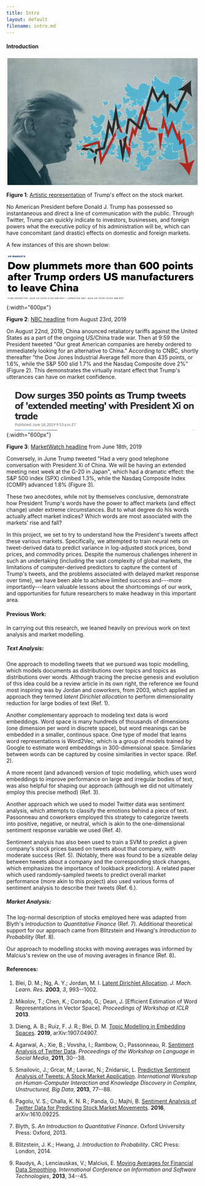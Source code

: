 ```yaml
---
title: Intro 
layout: default
filename: intro.md
--- 
```

#### Introduction 

![](stocks/p1.png)
 
**Figure 1**: [Artistic representation](https://www.barrons.com/articles/donald-trump-twitter-stock-market-51567803655) of Trump's effect on the stock market.

No American President before Donald J. Trump has possessed so instantaneous and direct a line of communication with the public.
Through Twitter, Trump can quickly indicate to investors, businesses, and foreign powers what the executive policy of his administration will be, 
which can have concomitant (and drastic) effects on domestic and foreign markets. 

A few instances of this are shown below: 

![](stocks/p3.png){:width="600px"}

**Figure 2**: [NBC headline](https://www.cnbc.com/2019/08/23/trump-says-hes-ordering-american-companies-to-immediately-start-looking-for-an-alternative-to-china.html) from August 23rd, 2019

On August 22nd, 2019, China anounced retaliatory tariffs against the United States as a part of the ongoing US/China trade war. 
Then at 9:59 the President tweeted "Our great American companies are hereby ordered to immediately looking for an alternative to China." 
According to CNBC, shortly thereafter "the Dow Jones Industrial Average fell more than 435 points, or 1.6%, while the S&P 500 slid 1.7% and the Nasdaq Composite dove 2%" (Figure 2).
This demonstrates the virtually instant effect that Trump's utterances can have on market confidence. 

![](stocks/p4.png){:width="600px"}

**Figure 3**: [MarketWatch headline](https://www.marketwatch.com/story/dow-surges-350-points-as-trump-tweets-of-extended-meeting-with-president-xi-on-trade-2019-06-18) from June 18th, 2019

Conversely, in June Trump tweeted "Had a very good telephone conversation with President Xi of China. We will be having an extended meeting next week at the G-20 in Japan",
which had a dramatic effect: the S&P 500 index (SPX) climbed 1.3%, while the Nasdaq Composite Index (COMP) advanced 1.8% (Figure 3).

These two anecdotes, while not by themselves conclusive, demonstrate how President Trump's words have the power to affect markets (and effect change) under extreme circumstances.
But to what degree do his words actually affect market indices? Which words are most associated with the markets' rise and fall?

In this project, we set to try to understand how the President's tweets affect these various markets. 
Specifically, we attempted to train neural nets on tweet-derived data to predict variance in log-adjusted stock prices, bond prices, and commodity prices. 
Despite the numerous challenges inherent in such an undertaking (including the vast complexity of global markets, the limitations of computer-derived predictors to 
capture the content of Trump's tweets, and the problems associated with delayed market response over time), 
we have been able to achieve limited success and---more importantly---learn valuable lessons about the shortcomings of our work, and opportunities for future researchers to make headway
in this important area. 

#### Previous Work: 

In carrying out this research, we leaned heavily on previous work on text analysis and market modelling.

##### Text Analysis:

One approach to modelling tweets that we pursued was topic modelling, which models documents as distributions over topics and topics as distributions over words. 
Although tracing the precise genesis and evolution of this idea could be a review article in its own right, the reference we found most inspiring was by Jordan and coworkers, from 2003,
which applied an approach they termed *latent Dirichlet allocation* to perform dimensionality reduction for large bodies of text (Ref. 1). 

Another complementary approach to modeling text data is word embeddings. Word space is many hundreds of thousands of dimensions (one dimension per word in discrete space), but word meanings can be embedded in a smaller, continous space. One type of model that learns word representations is Word2Vec, which is a group of models trained by Google to estimate word embeddings in 300-dimensional space. Similaries between words can be captured by cosine similarities in vector space. (Ref. 2).

A more recent (and advanced) version of topic modelling, which uses word embeddings to improve performance on large and irregular bodies of text, was also helpful for shaping our
approach (although we did not ultimately employ this precise method) (Ref. 3). 

Another approach which we used to model Twitter data was sentiment analysis, which attempts to classify the emotions behind a piece of text. Passonneau and coworkers employed
this strategy to categorize tweets into positive, negative, or neutral, which is akin to the one-dimensional sentiment response variable we used (Ref. 4).  

Sentiment analysis has also been used to train a SVM to predict a given company's stock prices based on tweets about that company, with moderate success (Ref. 5). 
(Notably, there was found to be a sizeable delay between tweets about a company and the corresponding stock changes, which emphasizes the importance of lookback predictors). 
A related paper which used randomly-sampled tweets to predict overall market performance (more akin to this project) also used various forms of sentiment analysis to describe their tweets (Ref. 6.).

##### Market Analysis: 

The log-normal description of stocks employed here was adapted from Blyth's *Introduction to Quantitative Finance* (Ref. 7).
Additional theoretical support for our approach came from Blitzstein and Hwang's *Introduction to Probability* (Ref. 8).

Our approach to modelling stocks with moving averages was informed by Malcius's review on the use of moving averages in finance (Ref. 8).

#### References: 

1. Blei, D. M.; Ng, A. Y.; Jordan, M. I. [Latent Dirichlet Allocation](http://www.jmlr.org/papers/volume3/blei03a/blei03a.pdf). *J. Mach. Learn. Res.* **2003**, *3*, 993--1002.

1. Mikolov, T.; Chen, K.; Corrado, G.; Dean, J. [Efficient Estimation of Word Representations in Vector Space]. *Proceedings of Workshop at ICLR* **2013**.

1. Dieng, A. B.; Ruiz, F. J. R.; Blei, D. M. [Topic Modelling in Embedding Spaces](https://arxiv.org/pdf/1907.04907.pdf). **2019**, arXiv:1907.04907.

1. Agarwal, A.; Xie, B.; Vovsha, I.; Rambow, O.; Passonneau, R. [Sentiment Analysis of Twitter Data](http://www.cs.columbia.edu/~julia/papers/Agarwaletal11.pdf). *Proceedings of the Workshop on Language in Social Media*, **2011**, 30--38. 

1. Smailovic, J.; Grcar, M.; Lavrac, N.; Znidarsic, L. [Predictive Sentiment Analysis of Tweets: A Stock Market Application](http://first.ijs.si/FirstShowcase/Content/pub/HCI-KDD-2013.pdf). *International Workshop on Human-Computer Interaction and Knowledge Discovery in Complex, Unstructured, Big Data*, **2013**, 77--88. 

1. Pagolu, V. S.; Challa, K. N. R.; Panda, G.; Majhi, B. [Sentiment Analysis of Twitter Data for Predicting Stock Market Movements](https://arxiv.org/pdf/1610.09225.pdf). **2016**, arXiv:1610.09225.

1. Blyth, S. *An Introduction to Quantitative Finance*. Oxford University Press: Oxford, 2013. 

1. Blitzstein, J. K.; Hwang, J. *Introduction to Probability*. CRC Press: London, 2014. 

1. Raudys, A.; Lenciauskas, V.; Malcius, E. [Moving Averages for Financial Data Smoothing](https://link.springer.com/chapter/10.1007/978-3-642-41947-8_4). *International Conference on Information and Software Technologies*, **2013**, 34--45.

